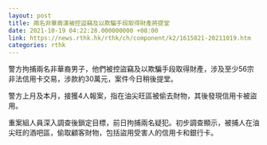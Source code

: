 ```yaml
---
layout: post
title: 兩名非華裔漢被控盜竊及以欺騙手段取得財產將提堂
date: 2021-10-19 04:22:28.000000000 +08:00
link: https://news.rthk.hk/rthk/ch/component/k2/1615821-20211019.htm
categories: rthk
---
```


警方拘捕兩名非華裔男子，他們被控盜竊及以欺騙手段取得財產，涉及至少56宗非法信用卡交易，涉款約30萬元，案件今日稍後提堂。

警方上月及本月，接獲4人報案，指在油尖旺區被偷去財物，其後發現信用卡被盜用。

重案組人員深入調查後鎖定目標，前日拘捕兩名疑犯。初步調查顯示，被捕人在油尖旺的酒吧區，偷取顧客財物，包括盜用受害人的信用卡和銀行卡。
